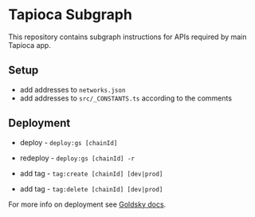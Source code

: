 # Tapioca Subgraph

This repository contains subgraph instructions for APIs required by main Tapioca app.

## Setup 
- add addresses to `networks.json`
- add addresses to `src/_CONSTANTS.ts` according to the comments

## Deployment

- deploy - `deploy:gs [chainId]`
- redeploy - `deploy:gs [chainId] -r`

- add tag - `tag:create [chainId] [dev|prod]`
- add tag - `tag:delete [chainId] [dev|prod]`

For more info on deployment see [Goldsky docs](https://docs.goldsky.com/subgraphs/introduction).